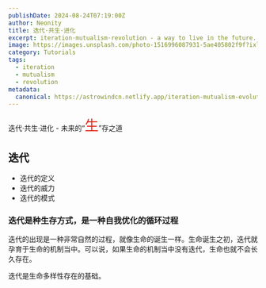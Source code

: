 ```yaml
---
publishDate: 2024-08-24T07:19:00Z
author: Neonity
title: 迭代·共生·进化
excerpt: iteration·mutualism·revolution - a way to live in the future.
image: https://images.unsplash.com/photo-1516996087931-5ae405802f9f?ixlib=rb-4.0.3&ixid=M3wxMjA3fDB8MHxwaG90by1wYWdlfHx8fGVufDB8fHx8fA%3D%3D&auto=format&fit=crop&w=2070&q=80
category: Tutorials
tags:
  - iteration
  - mutualism
  - revolution
metadata:
  canonical: https://astrowindcn.netlify.app/iteration-mutualism-evolution
---
```


迭代·共生·进化 - 未来的“<span style="color: #E2291A; font-size: 28px">生</span>”存之道

## 迭代

- 迭代的定义
- 迭代的威力
- 迭代的模式

### 迭代是种生存方式，是一种自我优化的循环过程

迭代的出现是一种非常自然的过程，就像生命的诞生一样。生命诞生之初，迭代就孕育于生命的机制当中。可以说，如果生命的机制当中没有迭代，生命也就不会长久存在。

迭代是生命多样性存在的基础。
